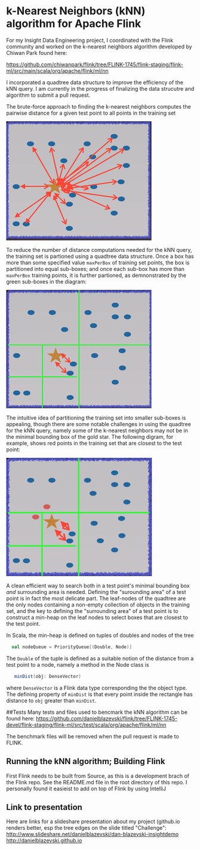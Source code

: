 # k-Nearest Neighbors (kNN) algorithm for Apache Flink

For my Insight Data Engineering project, I coordinated with the Flink community and worked on the k-nearest neighbors algorithm developed by Chiwan Park found here:

https://github.com/chiwanpark/flink/tree/FLINK-1745/flink-staging/flink-ml/src/main/scala/org/apache/flink/ml/nn

I incorporated a quadtree data structure to improve the efficiency of the kNN query.  I am currently in the progress of finalizing the data strucutre and algorithm to submit a pull request.

The brute-force approach to finding the k-nearest neighbors computes the pairwise distance for a given test point to all points in the training set

![](img/brute-force.png)

To reduce the number of distance computations needed for the kNN query, the training set is partioned using a quadtree data structure.  Once a box has more than some specified value `maxPerBox` of training set points, the box is partitioned into equal sub-boxes; and once each sub-box has more than `maxPerBox` training points, it is further partioned, as demnonstrated by the green sub-boxes in the diagram:

![](img/quadtree.png)

The intuitive idea of partitioning the training set into smaller sub-boxes is appealing, though there are some notable challenges in using the quadtree for the kNN query, namely some of the k-nearest neighbors may not be in the minimal bounding box of the gold star.  The following digram, for example, shows red points in the training set that are closest to the test point:

![](img/quadtree-challenge.png)

A clean efficient way to search both in a test point's minimal bounding box *and* surrounding area is needed.  Defining the "surounding area" of a test point is in fact the most delicate part.  The leaf-nodes of the quadtree are the only nodes containing a non-empty collection of objects in the training set, and the key to defining the "surrounding area" of a test point is to construct a min-heap on the leaf nodes to select boxes that are closest to the test point.  

In Scala, the min-heap is defined on tuples of doubles and nodes of the tree
```scala
  val nodeQueue = PriorityQueue[(Double, Node)]
```
The `Double` of the tuple is defined as a suitable notion of the distance from a test point to a node, namely a method in the Node class is 
``` scala
   minDist(obj: DenseVector)
```
where `DenseVector` is a Flink data type corresponding the the object type.  The defining property of `minDist` is that every point inside the rectangle has distance to `obj` greater than `minDist`.  

##Tests
Many tests and files used to bencmark the kNN algorithm can be found here:
https://github.com/danielblazevski/flink/tree/FLINK-1745-devel/flink-staging/flink-ml/src/test/scala/org/apache/flink/ml/nn

The benchmark files will be removed when the pull request is made to FLINK.

## Running the kNN algorithm; Building Flink
First Flink needs to be built from Source, as this is a development brach of the Flink repo.  See the README.md file in the root directory of this repo.  I personally found it easieist to add on top of Flink by using IntelliJ


## Link to presentation
Here are links for a slideshare presentation about my project (github.io renders better, esp the tree edges on the slide titled "Challenge":
http://www.slideshare.net/danielblazevski/dan-blazevski-insightdemo
http://danielblazevski.github.io
